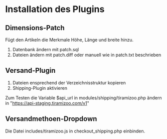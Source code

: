 Installation des Plugins
========================

Dimensions-Patch
----------------

Fügt den Artikeln die Merkmale Höhe, Länge und breite hinzu.

  1. Datenbank ändern mit patch.sql
  2. Dateien ändern mit patch.diff oder manuell wie in patch.txt beschrieben
  
Versand-Plugin
--------------

  1. Dateien ensprechend der Verzeichnisstruktur kopieren
  2. Shipping-Plugin aktivieren

Zum Testen die Variable $api_url in modules/shipping/tiramizoo.php ändern in "https://api-staging.tiramizoo.com/v1"

Versandmethoen-Dropdown
-----------------------

Die Datei includes/tiramizoo.js in checkout_shipping.php einbinden.


